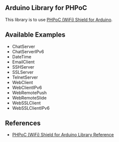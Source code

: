## Arduino Library for PHPoC
This library is to use [PHPoC (WiFi) Shield for Arduino](http://www.phpoc.com/phpoc_shield_for_arduino.php).

Available Examples
----------------------------
* ChatServer
* ChatServerIPv6
* DateTime
* EmailClient
* SSHServer
* SSLServer
* TelnetServer
* WebClient
* WebClientIPv6
* WebRemotePush
* WebRemoteSlide
* WebSSLClient
* WebSSLClientIPv6

References
----------------------------
* [PHPoC (WiFi) Shield for Arduino Library Reference](http://www.phpoc.com/support/manual/phpoc_shield_for_arduino_library_reference/)
